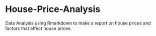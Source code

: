 # House-Price-Analysis
Data Analysis using Rmarkdown to make a report on house prices and factors that affect house prices.

